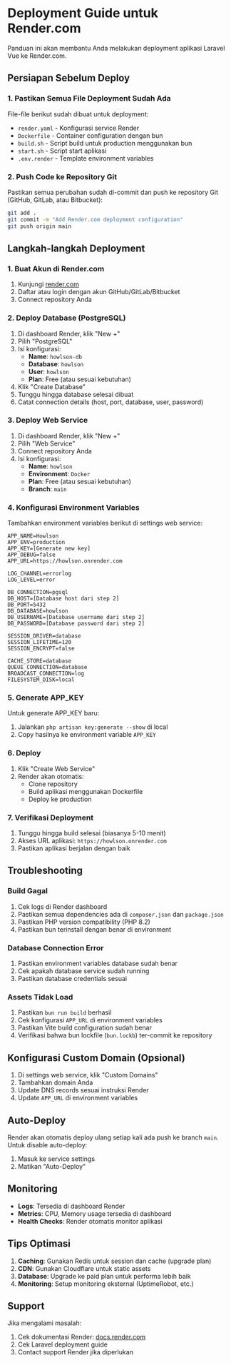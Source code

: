 # Deployment Guide untuk Render.com

Panduan ini akan membantu Anda melakukan deployment aplikasi Laravel Vue ke Render.com.

## Persiapan Sebelum Deploy

### 1. Pastikan Semua File Deployment Sudah Ada

File-file berikut sudah dibuat untuk deployment:
- `render.yaml` - Konfigurasi service Render
- `Dockerfile` - Container configuration dengan bun
- `build.sh` - Script build untuk production menggunakan bun
- `start.sh` - Script start aplikasi
- `.env.render` - Template environment variables

### 2. Push Code ke Repository Git

Pastikan semua perubahan sudah di-commit dan push ke repository Git (GitHub, GitLab, atau Bitbucket):

```bash
git add .
git commit -m "Add Render.com deployment configuration"
git push origin main
```

## Langkah-langkah Deployment

### 1. Buat Akun di Render.com

1. Kunjungi [render.com](https://render.com)
2. Daftar atau login dengan akun GitHub/GitLab/Bitbucket
3. Connect repository Anda

### 2. Deploy Database (PostgreSQL)

1. Di dashboard Render, klik "New +"
2. Pilih "PostgreSQL"
3. Isi konfigurasi:
   - **Name**: `howlson-db`
   - **Database**: `howlson`
   - **User**: `howlson`
   - **Plan**: Free (atau sesuai kebutuhan)
4. Klik "Create Database"
5. Tunggu hingga database selesai dibuat
6. Catat connection details (host, port, database, user, password)

### 3. Deploy Web Service

1. Di dashboard Render, klik "New +"
2. Pilih "Web Service"
3. Connect repository Anda
4. Isi konfigurasi:
   - **Name**: `howlson`
   - **Environment**: `Docker`
   - **Plan**: Free (atau sesuai kebutuhan)
   - **Branch**: `main`

### 4. Konfigurasi Environment Variables

Tambahkan environment variables berikut di settings web service:

```
APP_NAME=Howlson
APP_ENV=production
APP_KEY=[Generate new key]
APP_DEBUG=false
APP_URL=https://howlson.onrender.com

LOG_CHANNEL=errorlog
LOG_LEVEL=error

DB_CONNECTION=pgsql
DB_HOST=[Database host dari step 2]
DB_PORT=5432
DB_DATABASE=howlson
DB_USERNAME=[Database username dari step 2]
DB_PASSWORD=[Database password dari step 2]

SESSION_DRIVER=database
SESSION_LIFETIME=120
SESSION_ENCRYPT=false

CACHE_STORE=database
QUEUE_CONNECTION=database
BROADCAST_CONNECTION=log
FILESYSTEM_DISK=local
```

### 5. Generate APP_KEY

Untuk generate APP_KEY baru:
1. Jalankan `php artisan key:generate --show` di local
2. Copy hasilnya ke environment variable `APP_KEY`

### 6. Deploy

1. Klik "Create Web Service"
2. Render akan otomatis:
   - Clone repository
   - Build aplikasi menggunakan Dockerfile
   - Deploy ke production

### 7. Verifikasi Deployment

1. Tunggu hingga build selesai (biasanya 5-10 menit)
2. Akses URL aplikasi: `https://howlson.onrender.com`
3. Pastikan aplikasi berjalan dengan baik

## Troubleshooting

### Build Gagal

1. Cek logs di Render dashboard
2. Pastikan semua dependencies ada di `composer.json` dan `package.json`
3. Pastikan PHP version compatibility (PHP 8.2)
4. Pastikan bun terinstall dengan benar di environment

### Database Connection Error

1. Pastikan environment variables database sudah benar
2. Cek apakah database service sudah running
3. Pastikan database credentials sesuai

### Assets Tidak Load

1. Pastikan `bun run build` berhasil
2. Cek konfigurasi `APP_URL` di environment variables
3. Pastikan Vite build configuration sudah benar
4. Verifikasi bahwa bun lockfile (`bun.lockb`) ter-commit ke repository

## Konfigurasi Custom Domain (Opsional)

1. Di settings web service, klik "Custom Domains"
2. Tambahkan domain Anda
3. Update DNS records sesuai instruksi Render
4. Update `APP_URL` di environment variables

## Auto-Deploy

Render akan otomatis deploy ulang setiap kali ada push ke branch `main`. Untuk disable auto-deploy:
1. Masuk ke service settings
2. Matikan "Auto-Deploy"

## Monitoring

- **Logs**: Tersedia di dashboard Render
- **Metrics**: CPU, Memory usage tersedia di dashboard
- **Health Checks**: Render otomatis monitor aplikasi

## Tips Optimasi

1. **Caching**: Gunakan Redis untuk session dan cache (upgrade plan)
2. **CDN**: Gunakan Cloudflare untuk static assets
3. **Database**: Upgrade ke paid plan untuk performa lebih baik
4. **Monitoring**: Setup monitoring eksternal (UptimeRobot, etc.)

## Support

Jika mengalami masalah:
1. Cek dokumentasi Render: [docs.render.com](https://docs.render.com)
2. Cek Laravel deployment guide
3. Contact support Render jika diperlukan
